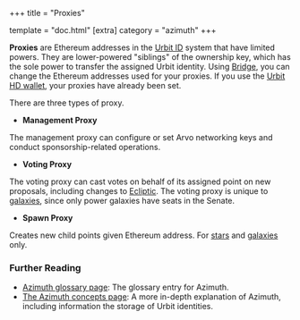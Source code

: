 +++
title = "Proxies"

template = "doc.html"
[extra]
category = "azimuth"
+++

**Proxies** are Ethereum addresses in the [Urbit ID](/docs/glossary/azimuth)
system that have limited powers. They are lower-powered "siblings" of the
ownership key, which has the sole power to transfer the assigned Urbit identity.
Using [Bridge](/docs/glossary/bridge), you can change the Ethereum addresses
used for your proxies. If you use the [Urbit HD
wallet](/docs/glossary/hdwallet), your proxies have already been set.

There are three types of proxy.

- **Management Proxy**

The management proxy can configure or set Arvo networking keys and conduct sponsorship-related operations.

- **Voting Proxy**

The voting proxy can cast votes on behalf of its assigned point on new proposals, including changes to [Ecliptic](/docs/glossary/ecliptic). The voting proxy is unique to [galaxies](/docs/glossary/galaxy), since only power galaxies have seats in the Senate.

- **Spawn Proxy**

Creates new child points given Ethereum address. For [stars](/docs/glossary/stars) and [galaxies](/docs/glossary/galaxy) only.


### Further Reading

- [Azimuth glossary page](/docs/glossary/azimuth): The glossary entry for Azimuth.
- [The Azimuth concepts page](/docs/azimuth/advanced-azimuth-tools): A more in-depth explanation of Azimuth, including information the storage of Urbit identities.
